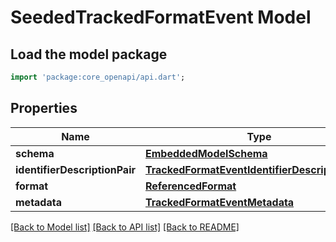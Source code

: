 # SeededTrackedFormatEvent Model

## Load the model package
```dart
import 'package:core_openapi/api.dart';
```

## Properties
Name | Type | Description | Notes
------------ | ------------- | ------------- | -------------
**schema** | [**EmbeddedModelSchema**](EmbeddedModelSchema) |  | [optional] 
**identifierDescriptionPair** | [**TrackedFormatEventIdentifierDescriptionPairs**](TrackedFormatEventIdentifierDescriptionPairs) |  | 
**format** | [**ReferencedFormat**](ReferencedFormat) |  | 
**metadata** | [**TrackedFormatEventMetadata**](TrackedFormatEventMetadata) |  | [optional] 

[[Back to Model list]](../README#documentation-for-models) [[Back to API list]](../README#documentation-for-api-endpoints) [[Back to README]](../README)


